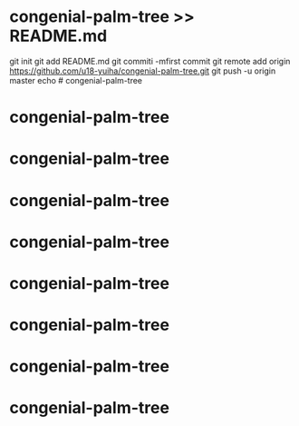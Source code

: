 # congenial-palm-tree >> README.md
git init
git add README.md
git commiti -mfirst commit
git remote add origin https://github.com/u18-yuiha/congenial-palm-tree.git
git push -u origin master
echo # congenial-palm-tree
# congenial-palm-tree
# congenial-palm-tree
# congenial-palm-tree
# congenial-palm-tree
# congenial-palm-tree
# congenial-palm-tree
# congenial-palm-tree
# congenial-palm-tree

